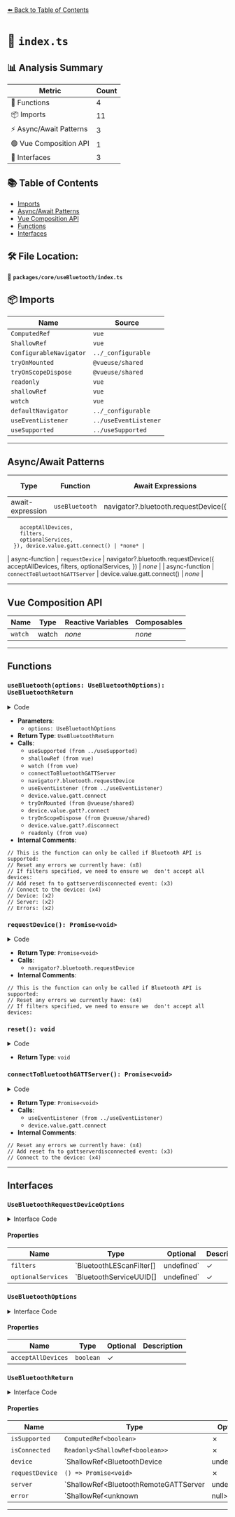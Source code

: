 [⬅️ Back to Table of Contents](../../../index.md)

# 📄 `index.ts`

## 📊 Analysis Summary

| Metric | Count |
|--------|-------|
| 🔧 Functions | 4 |
| 📦 Imports | 11 |
| ⚡ Async/Await Patterns | 3 |
| 🟢 Vue Composition API | 1 |
| 📐 Interfaces | 3 |

## 📚 Table of Contents

- [Imports](#imports)
- [Async/Await Patterns](#asyncawait-patterns)
- [Vue Composition API](#vue-composition-api)
- [Functions](#functions)
- [Interfaces](#interfaces)

## 🛠️ File Location:
📂 **`packages/core/useBluetooth/index.ts`**

## 📦 Imports

| Name | Source |
|------|--------|
| `ComputedRef` | `vue` |
| `ShallowRef` | `vue` |
| `ConfigurableNavigator` | `../_configurable` |
| `tryOnMounted` | `@vueuse/shared` |
| `tryOnScopeDispose` | `@vueuse/shared` |
| `readonly` | `vue` |
| `shallowRef` | `vue` |
| `watch` | `vue` |
| `defaultNavigator` | `../_configurable` |
| `useEventListener` | `../useEventListener` |
| `useSupported` | `../useSupported` |


---

## Async/Await Patterns

| Type | Function | Await Expressions | Promise Chains |
|------|----------|-------------------|----------------|
| await-expression | `useBluetooth` | navigator?.bluetooth.requestDevice({
        acceptAllDevices,
        filters,
        optionalServices,
      }), device.value.gatt.connect() | *none* |
| async-function | `requestDevice` | navigator?.bluetooth.requestDevice({
        acceptAllDevices,
        filters,
        optionalServices,
      }) | *none* |
| async-function | `connectToBluetoothGATTServer` | device.value.gatt.connect() | *none* |


---

## Vue Composition API

| Name | Type | Reactive Variables | Composables |
|------|------|-------------------|-------------|
| `watch` | watch | *none* | *none* |


---

## Functions

### `useBluetooth(options: UseBluetoothOptions): UseBluetoothReturn`

<details><summary>Code</summary>

```ts
export function useBluetooth(options?: UseBluetoothOptions): UseBluetoothReturn {
  let {
    acceptAllDevices = false,
  } = options || {}

  const {
    filters = undefined,
    optionalServices = undefined,
    navigator = defaultNavigator,
  } = options || {}

  const isSupported = useSupported(() => navigator && 'bluetooth' in navigator)

  const device = shallowRef<undefined | BluetoothDevice>()

  const error = shallowRef<unknown | null>(null)

  watch(device, () => {
    connectToBluetoothGATTServer()
  })

  async function requestDevice(): Promise<void> {
    // This is the function can only be called if Bluetooth API is supported:
    if (!isSupported.value)
      return

    // Reset any errors we currently have:
    error.value = null

    // If filters specified, we need to ensure we  don't accept all devices:
    if (filters && filters.length > 0)
      acceptAllDevices = false

    try {
      device.value = await navigator?.bluetooth.requestDevice({
        acceptAllDevices,
        filters,
        optionalServices,
      })
    }
    catch (err) {
      error.value = err
    }
  }

  const server = shallowRef<undefined | BluetoothRemoteGATTServer>()
  const isConnected = shallowRef(false)

  function reset() {
    isConnected.value = false
    device.value = undefined
    server.value = undefined
  }

  async function connectToBluetoothGATTServer() {
    // Reset any errors we currently have:
    error.value = null

    if (device.value && device.value.gatt) {
      // Add reset fn to gattserverdisconnected event:
      useEventListener(device, 'gattserverdisconnected', reset, { passive: true })

      try {
        // Connect to the device:
        server.value = await device.value.gatt.connect()
        isConnected.value = server.value.connected
      }
      catch (err) {
        error.value = err
      }
    }
  }

  tryOnMounted(() => {
    if (device.value)
      device.value.gatt?.connect()
  })

  tryOnScopeDispose(() => {
    if (device.value)
      device.value.gatt?.disconnect()
  })

  return {
    isSupported,
    isConnected: readonly(isConnected),
    // Device:
    device,
    requestDevice,
    // Server:
    server,
    // Errors:
    error,
  }
}
```
</details>

- **Parameters**:
  - `options: UseBluetoothOptions`
- **Return Type**: `UseBluetoothReturn`
- **Calls**:
  - `useSupported (from ../useSupported)`
  - `shallowRef (from vue)`
  - `watch (from vue)`
  - `connectToBluetoothGATTServer`
  - `navigator?.bluetooth.requestDevice`
  - `useEventListener (from ../useEventListener)`
  - `device.value.gatt.connect`
  - `tryOnMounted (from @vueuse/shared)`
  - `device.value.gatt?.connect`
  - `tryOnScopeDispose (from @vueuse/shared)`
  - `device.value.gatt?.disconnect`
  - `readonly (from vue)`
- **Internal Comments**:
```
// This is the function can only be called if Bluetooth API is supported:
// Reset any errors we currently have: (x8)
// If filters specified, we need to ensure we  don't accept all devices:
// Add reset fn to gattserverdisconnected event: (x3)
// Connect to the device: (x4)
// Device: (x2)
// Server: (x2)
// Errors: (x2)
```

### `requestDevice(): Promise<void>`

<details><summary>Code</summary>

```ts
async function requestDevice(): Promise<void> {
    // This is the function can only be called if Bluetooth API is supported:
    if (!isSupported.value)
      return

    // Reset any errors we currently have:
    error.value = null

    // If filters specified, we need to ensure we  don't accept all devices:
    if (filters && filters.length > 0)
      acceptAllDevices = false

    try {
      device.value = await navigator?.bluetooth.requestDevice({
        acceptAllDevices,
        filters,
        optionalServices,
      })
    }
    catch (err) {
      error.value = err
    }
  }
```
</details>

- **Return Type**: `Promise<void>`
- **Calls**:
  - `navigator?.bluetooth.requestDevice`
- **Internal Comments**:
```
// This is the function can only be called if Bluetooth API is supported:
// Reset any errors we currently have: (x4)
// If filters specified, we need to ensure we  don't accept all devices:
```

### `reset(): void`

<details><summary>Code</summary>

```ts
function reset() {
    isConnected.value = false
    device.value = undefined
    server.value = undefined
  }
```
</details>

- **Return Type**: `void`
### `connectToBluetoothGATTServer(): Promise<void>`

<details><summary>Code</summary>

```ts
async function connectToBluetoothGATTServer() {
    // Reset any errors we currently have:
    error.value = null

    if (device.value && device.value.gatt) {
      // Add reset fn to gattserverdisconnected event:
      useEventListener(device, 'gattserverdisconnected', reset, { passive: true })

      try {
        // Connect to the device:
        server.value = await device.value.gatt.connect()
        isConnected.value = server.value.connected
      }
      catch (err) {
        error.value = err
      }
    }
  }
```
</details>

- **Return Type**: `Promise<void>`
- **Calls**:
  - `useEventListener (from ../useEventListener)`
  - `device.value.gatt.connect`
- **Internal Comments**:
```
// Reset any errors we currently have: (x4)
// Add reset fn to gattserverdisconnected event: (x3)
// Connect to the device: (x4)
```


---

## Interfaces

### `UseBluetoothRequestDeviceOptions`

<details><summary>Interface Code</summary>

```ts
export interface UseBluetoothRequestDeviceOptions {
  /**
   *
   * An array of BluetoothScanFilters. This filter consists of an array
   * of BluetoothServiceUUIDs, a name parameter, and a namePrefix parameter.
   *
   */
  filters?: BluetoothLEScanFilter[] | undefined
  /**
   *
   * An array of BluetoothServiceUUIDs.
   *
   * @see https://developer.mozilla.org/en-US/docs/Web/API/BluetoothRemoteGATTService/uuid
   *
   */
  optionalServices?: BluetoothServiceUUID[] | undefined
}
```
</details>

#### Properties

| Name | Type | Optional | Description |
|------|------|----------|-------------|
| `filters` | `BluetoothLEScanFilter[] | undefined` | ✓ |  |
| `optionalServices` | `BluetoothServiceUUID[] | undefined` | ✓ |  |

### `UseBluetoothOptions`

<details><summary>Interface Code</summary>

```ts
export interface UseBluetoothOptions extends UseBluetoothRequestDeviceOptions, ConfigurableNavigator {
  /**
   *
   * A boolean value indicating that the requesting script can accept all Bluetooth
   * devices. The default is false.
   *
   * !! This may result in a bunch of unrelated devices being shown
   * in the chooser and energy being wasted as there are no filters.
   *
   *
   * Use it with caution.
   *
   * @default false
   *
   */
  acceptAllDevices?: boolean
}
```
</details>

#### Properties

| Name | Type | Optional | Description |
|------|------|----------|-------------|
| `acceptAllDevices` | `boolean` | ✓ |  |

### `UseBluetoothReturn`

<details><summary>Interface Code</summary>

```ts
export interface UseBluetoothReturn {
  isSupported: ComputedRef<boolean>
  isConnected: Readonly<ShallowRef<boolean>>
  device: ShallowRef<BluetoothDevice | undefined>
  requestDevice: () => Promise<void>
  server: ShallowRef<BluetoothRemoteGATTServer | undefined>
  error: ShallowRef<unknown | null>
}
```
</details>

#### Properties

| Name | Type | Optional | Description |
|------|------|----------|-------------|
| `isSupported` | `ComputedRef<boolean>` | ✗ |  |
| `isConnected` | `Readonly<ShallowRef<boolean>>` | ✗ |  |
| `device` | `ShallowRef<BluetoothDevice | undefined>` | ✗ |  |
| `requestDevice` | `() => Promise<void>` | ✗ |  |
| `server` | `ShallowRef<BluetoothRemoteGATTServer | undefined>` | ✗ |  |
| `error` | `ShallowRef<unknown | null>` | ✗ |  |


---